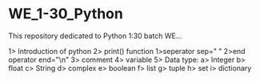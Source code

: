 # WE_1-30_Python
This repository dedicated to Python 1:30 batch WE...


1> Introduction of python
2> print() function
    1>seperator sep=" "
    2>end operator end="\n"
3> comment
4> variable
5> Data type:
    a> Integer 
    b> float
    c> String
    d> complex
    e> boolean
    f> list
    g> tuple
    h> set
    i> dictionary
    